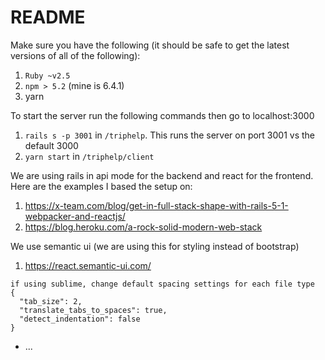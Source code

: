 # README

Make sure you have the following (it should be safe to get the latest versions of all of the following):
1. `Ruby ~v2.5`
2. `npm > 5.2` (mine is 6.4.1)
3. yarn

To start the server run the following commands then go to localhost:3000
1. `rails s -p 3001` in `/triphelp`. This runs the server on port 3001 vs the default 3000
2. `yarn start` in `/triphelp/client`

We are using rails in api mode for the backend and react for the frontend. Here are the examples I based the setup on:
1. <https://x-team.com/blog/get-in-full-stack-shape-with-rails-5-1-webpacker-and-reactjs/>
2. <https://blog.heroku.com/a-rock-solid-modern-web-stack>

We use semantic ui (we are using this for styling instead of bootstrap)
1. https://react.semantic-ui.com/

```
if using sublime, change default spacing settings for each file type
{
  "tab_size": 2,
  "translate_tabs_to_spaces": true,
  "detect_indentation": false
}
```
* ...

